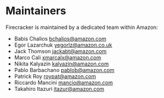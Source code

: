 # Maintainers

Firecracker is maintained by a dedicated team within Amazon:

- Babis Chalios <bchalios@amazon.com>
- Egor Lazarchuk <yegorlz@amazon.co.uk>
- Jack Thomson <jackabt@amazon.com>
- Marco Cali <xmarcalx@amazon.com>
- Nikita Kalyazin <kalyazin@amazon.com>
- Pablo Barbachano <pablob@amazon.com>
- Patrick Roy <roypat@amazon.com>
- Riccardo Mancini <mancio@amazon.com>
- Takahiro Itazuri <itazur@amazon.com>
